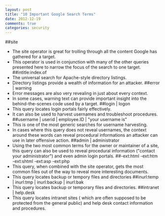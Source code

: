 ```yaml
---
layout: post
title: "10 Important Google Search Terms"
date: 2012-12-19
comments: true
categories: security
---
```

##site
  * The site operator is great for trolling through all the content Google has gathered for a target.
  * This operator is used in conjunction with many of the other queries presented here to narrow the focus of the search to one target.
##intitle:index.of
  * The universal search for Apache-style directory listings.
  * Directory listings provide a wealth of information for an attacker.
##error | warning
  * Error messages are also very revealing in just about every context.
  * In some cases, warning text can provide important insight into the behind-the-scenes code used by a target.
##login | logon
  * This query locates login portals fairly effectively.
  * It can also be used to harvest usernames and troubleshoot procedures.
##username | userid | employee.ID | "your username is"
  * This is one of the most generic searches for username harvesting.
  * In cases where this query does not reveal usernames, the context around these words can reveal procedural informations an attacker can use in later offensive action.
##admin | administrator
  * Using the two most common terms for the owner or maintainer of a site, this query can also be used to reveal procedural information ("contact your administrator") and even admin login portals.
##-ext:html -ext:htm -ext:shtml -ext:asp -ext:php
  * This query, when combined with the site operator, gets the most common files out of the way to reveal more interesting documents.
  * This query locates backup or tempory files and directories
##inurl:temp | inurl:tmp | inurl:backup | inurl:bak
  * This query locates backup or temporary files and directories.
##intranet | help.desk
  * This query locates intranet sites ( which are often supposed to be protected from the general public) and help desk contact information and procedures.